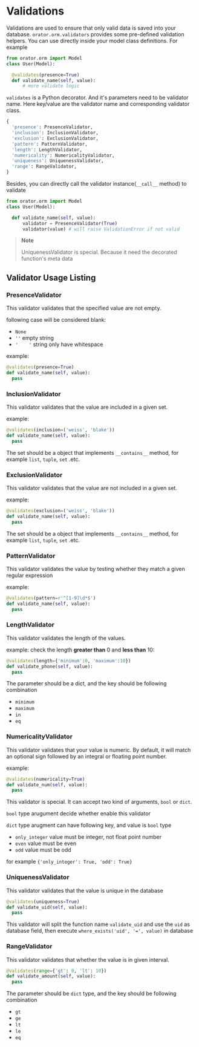 # Validations

Validations are used to ensure that only valid data is saved into your database.
``orator.orm.validators`` provides some pre-defined validation helpers. You can
use directly inside your model class definitions. For example

```python
from orator.orm import Model
class User(Model):

  @validates(presence=True)
  def validate_name(self, value):
      # more validate logic
```

``validates`` is a Python decorator. And it's parameters need to be validator name.
Here key/value are the validator name and corresponding validator class.

```python
{
  'presence': PresenceValidator,
  'inclusion': InclusionValidator,
  'exclusion': ExclusionValidator,
  'pattern': PatternValidator,
  'length': LengthValidator,
  'numericality': NumericalityValidator,
  'uniqueness': UniquenessValidator,
  'range': RangeValidator,
}
```

Besides, you can directly call the validator instance(``__call__`` method) to validate

```python
from orator.orm import Model
class User(Model):

  def validate_name(self, value):
      validator = PresenceValidator(True)
      validator(value) # will raise ValidationError if not valid
```

>**Note**  
>
>UniquenessValidator is special. Because it need the decorated function's meta data

## Validator Usage Listing

### PresenceValidator

This validator validates that the specified value are not empty.

following case will be considered blank:

* ``None``
* ``''`` empty string
* ``'    '`` string only have whitespace

example:

```python
@validates(presence=True)
def validate_name(self, value):
  pass
```

### InclusionValidator

This validator validates that the value are included in a given set.

example:

```python
@validates(inclusion=('weiss', 'blake'))
def validate_name(self, value):
  pass
```

The set should be a object that implements ``__contains__`` method, for example
``list``, ``tuple``, ``set`` .etc.

### ExclusionValidator

This validator validates that the value are not included in a
given set.

example:

```python
@validates(exclusion=('weiss', 'blake'))
def validate_name(self, value):
  pass
```

The set should be a object that implements ``__contains__`` method, for example
``list``, ``tuple``, ``set`` .etc.


### PatternValidator

This validator validates the value by testing whether they match a
given regular expression

example:

```python
@validates(pattern=r'^[1-9]\d*$')
def validate_name(self, value):
  pass
```

### LengthValidator

This validator validates the length of the values.

example: check the length **greater than** 0 and **less than** 10:

```python
@validates(length={'minimum':0, 'maximum':10})
def validate_phone(self, value):
  pass
```

The parameter should be a dict, and the key should be following combination

* ``minimum``
* ``maximum``
* ``in``
* ``eq``

### NumericalityValidator

This validator validates that your value is numeric.
By default, it will match an optional sign followed by an integral or floating point number.

example:

```python
@validates(numericality=True)
def validate_num(self, value):
  pass
```

This validator is special. It can accept two kind of arguments, ``bool`` or ``dict``.

``bool`` type arugument decide whether enable this validator

``dict`` type arugment can have following key, and value is ``bool`` type

* ``only_integer`` value must be integer, not float point number
* ``even`` value must be even
* ``odd`` value must be odd

for example ``{'only_integer': True, 'odd': True}``

### UniquenessValidator

This validator validates that the value is unique in the database

```python
@validates(uniqueness=True)
def validate_uid(self, value):
  pass
```

This validator will split the function name ``validate_uid`` and use the ``uid``
as database field, then execute ``where_exists('uid', '=', value)`` in database

### RangeValidator

This validator validates that whether the value is in given interval.

```python
@validates(range={'gt': 0, 'lt': 10})
def validate_amount(self, value):
  pass
```

The parameter should be ``dict`` type, and the key should be following combination

* ``gt``
* ``ge``
* ``lt``
* ``le``
* ``eq``